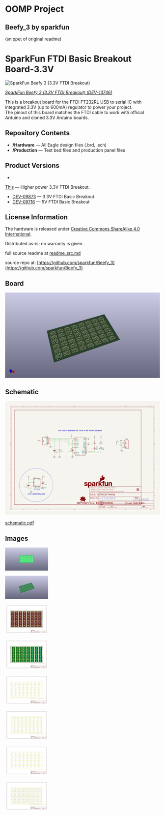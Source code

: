 # OOMP Project  
## Beefy_3  by sparkfun  
  
(snippet of original readme)  
  
SparkFun FTDI Basic Breakout Board-3.3V  
========================================  
  
![SparkFun Beefy 3 (3.3V FTDI Breakout)](https://cdn.sparkfun.com//assets/parts/1/1/2/7/6/13746-01.jpg)  
  
[*SparkFun Beefy 3 (3.3V FTDI Breakout) (DEV-13746)*](https://www.sparkfun.com/products/13746)  
  
This is a breakout board for the FTDI FT232RL USB to serial IC with integrated 3.3V (up to 600mA) regulator to power your project.  
The pinout of this board matches the FTDI cable to work with official Arduino and cloned 3.3V Arduino boards.  
  
Repository Contents  
-------------------  
* **/Hardware** &mdash; All Eagle design files (.brd, .sch)  
* **/Production** &mdash; Test bed files and production panel files  
  
Product Versions  
----------------  
*   
[This](https://www.sparkfun.com/products/13746) &mdash; Higher power 3.3V FTDI Breakout.  
* [DEV-09873](https://www.sparkfun.com/products/9873) &mdash; 3.3V FTDI Basic Breakout.  
* [DEV-09716](https://www.sparkfun.com/products/9716) &mdash; 5V FTDI Basic Breakout  
  
License Information  
-------------------  
The hardware is released under [Creative Commons ShareAlike 4.0 International](https://creativecommons.org/licenses/by-sa/4.0/).  
  
Distributed as-is; no warranty is given.  
  
  full source readme at [readme_src.md](readme_src.md)  
  
source repo at: [https://github.com/sparkfun/Beefy_3](https://github.com/sparkfun/Beefy_3)  
## Board  
  
[![working_3d.png](working_3d_600.png)](working_3d.png)  
## Schematic  
  
[![working_schematic.png](working_schematic_600.png)](working_schematic.png)  
  
[schematic pdf](working_schematic.pdf)  
## Images  
  
[![working_3D_bottom.png](working_3D_bottom_140.png)](working_3D_bottom.png)  
  
[![working_3D_top.png](working_3D_top_140.png)](working_3D_top.png)  
  
[![working_assembly_page_01.png](working_assembly_page_01_140.png)](working_assembly_page_01.png)  
  
[![working_assembly_page_02.png](working_assembly_page_02_140.png)](working_assembly_page_02.png)  
  
[![working_assembly_page_03.png](working_assembly_page_03_140.png)](working_assembly_page_03.png)  
  
[![working_assembly_page_04.png](working_assembly_page_04_140.png)](working_assembly_page_04.png)  
  
[![working_assembly_page_05.png](working_assembly_page_05_140.png)](working_assembly_page_05.png)  
  
[![working_assembly_page_06.png](working_assembly_page_06_140.png)](working_assembly_page_06.png)  
